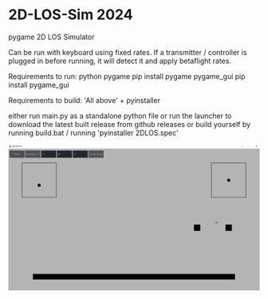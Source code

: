 # 2D-LOS-Sim 2024
pygame 2D LOS Simulator

Can be run with keyboard using fixed rates.
If a transmitter / controller is plugged in before running, it will detect it and apply betaflight rates.

Requirements to run:
python
pygame				pip install pygame
pygame_gui		pip install pygame_gui

Requirements to build:
'All above' +
pyinstaller

either run main.py as a standalone python file
or run the launcher to download the latest built release from github releases
or build yourself by running build.bat / running 'pyinstaller 2DLOS.spec'

![Alt text](src/Assets/screenshot.JPG?raw=true "screenshot")
